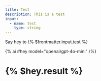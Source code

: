 ```yaml
---
title: Test
description: This is a test
input:
  - name: test
    type: string
---
```


Say hey to {% $frontmatter.input.test %}

{% ai #hey model="openai/gpt-4o-mini" /%}

# {% $hey.result %}
